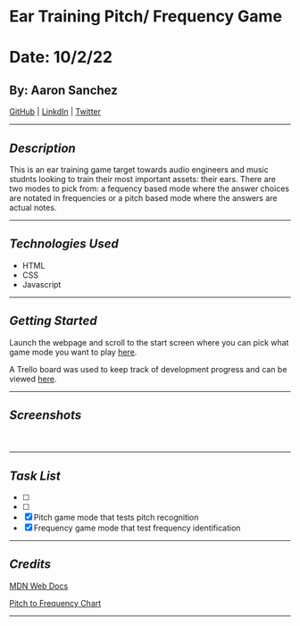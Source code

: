# Ear Training Pitch/ Frequency Game

# Date: 10/2/22

## By: Aaron Sanchez

[GitHub](https://github.com/Aaron-G-Sanchez) | [LinkdIn](https://www.linkedin.com/feed/) | [Twitter](https://twitter.com/?lang=en)

---

## **_Description_**

This is an ear training game target towards audio engineers and music studnts looking to train their most important assets: their ears. There are two modes to pick from: a fequency based mode where the answer choices are notated in frequencies or a pitch based mode where the answers are actual notes.

---

## **_Technologies Used_**

- HTML
- CSS
- Javascript

---

## **_Getting Started_**

Launch the webpage and scroll to the start screen where you can pick what game mode you want to play [here]().

A Trello board was used to keep track of development progress and can be viewed [here](https://trello.com/invite/b/44bmat3h/4f33f2bfa3a9ecf55451d23361ee4830/pitch-and-frequency-ear-training-game).

---

## **_Screenshots_**

####

![]()

####

![]()

---

## **_Task List_**

- [ ]
- [ ]
- [x] Pitch game mode that tests pitch recognition
- [x] Frequency game mode that test frequency identification

---

## **_Credits_**

[MDN Web Docs](https://developer.mozilla.org/en-US/docs/Web/API/OscillatorNode)

[Pitch to Frequency Chart](https://www.liutaiomottola.com/formulae/freqtab.htm)

---
